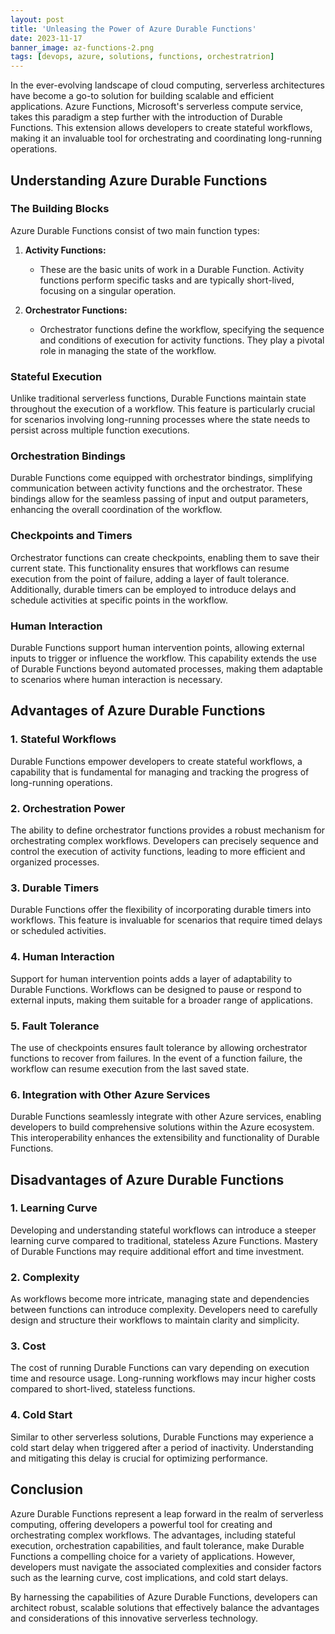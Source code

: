 ```yaml
---
layout: post
title: 'Unleasing the Power of Azure Durable Functions'
date: 2023-11-17
banner_image: az-functions-2.png
tags: [devops, azure, solutions, functions, orchestratrion]
---
```



In the ever-evolving landscape of cloud computing, serverless architectures have become a go-to solution for building scalable and efficient applications. Azure Functions, Microsoft's serverless compute service, takes this paradigm a step further with the introduction of Durable Functions. This extension allows developers to create stateful workflows, making it an invaluable tool for orchestrating and coordinating long-running operations.
<!--more-->

## Understanding Azure Durable Functions

### The Building Blocks

Azure Durable Functions consist of two main function types:

1. **Activity Functions:**
   - These are the basic units of work in a Durable Function. Activity functions perform specific tasks and are typically short-lived, focusing on a singular operation.

2. **Orchestrator Functions:**
   - Orchestrator functions define the workflow, specifying the sequence and conditions of execution for activity functions. They play a pivotal role in managing the state of the workflow.

### Stateful Execution

Unlike traditional serverless functions, Durable Functions maintain state throughout the execution of a workflow. This feature is particularly crucial for scenarios involving long-running processes where the state needs to persist across multiple function executions.

### Orchestration Bindings

Durable Functions come equipped with orchestrator bindings, simplifying communication between activity functions and the orchestrator. These bindings allow for the seamless passing of input and output parameters, enhancing the overall coordination of the workflow.

### Checkpoints and Timers

Orchestrator functions can create checkpoints, enabling them to save their current state. This functionality ensures that workflows can resume execution from the point of failure, adding a layer of fault tolerance. Additionally, durable timers can be employed to introduce delays and schedule activities at specific points in the workflow.

### Human Interaction

Durable Functions support human intervention points, allowing external inputs to trigger or influence the workflow. This capability extends the use of Durable Functions beyond automated processes, making them adaptable to scenarios where human interaction is necessary.

## Advantages of Azure Durable Functions

### 1. Stateful Workflows

Durable Functions empower developers to create stateful workflows, a capability that is fundamental for managing and tracking the progress of long-running operations.

### 2. Orchestration Power

The ability to define orchestrator functions provides a robust mechanism for orchestrating complex workflows. Developers can precisely sequence and control the execution of activity functions, leading to more efficient and organized processes.

### 3. Durable Timers

Durable Functions offer the flexibility of incorporating durable timers into workflows. This feature is invaluable for scenarios that require timed delays or scheduled activities.

### 4. Human Interaction

Support for human intervention points adds a layer of adaptability to Durable Functions. Workflows can be designed to pause or respond to external inputs, making them suitable for a broader range of applications.

### 5. Fault Tolerance

The use of checkpoints ensures fault tolerance by allowing orchestrator functions to recover from failures. In the event of a function failure, the workflow can resume execution from the last saved state.

### 6. Integration with Other Azure Services

Durable Functions seamlessly integrate with other Azure services, enabling developers to build comprehensive solutions within the Azure ecosystem. This interoperability enhances the extensibility and functionality of Durable Functions.

## Disadvantages of Azure Durable Functions

### 1. Learning Curve

Developing and understanding stateful workflows can introduce a steeper learning curve compared to traditional, stateless Azure Functions. Mastery of Durable Functions may require additional effort and time investment.

### 2. Complexity

As workflows become more intricate, managing state and dependencies between functions can introduce complexity. Developers need to carefully design and structure their workflows to maintain clarity and simplicity.

### 3. Cost

The cost of running Durable Functions can vary depending on execution time and resource usage. Long-running workflows may incur higher costs compared to short-lived, stateless functions.

### 4. Cold Start

Similar to other serverless solutions, Durable Functions may experience a cold start delay when triggered after a period of inactivity. Understanding and mitigating this delay is crucial for optimizing performance.

## Conclusion

Azure Durable Functions represent a leap forward in the realm of serverless computing, offering developers a powerful tool for creating and orchestrating complex workflows. The advantages, including stateful execution, orchestration capabilities, and fault tolerance, make Durable Functions a compelling choice for a variety of applications. However, developers must navigate the associated complexities and consider factors such as the learning curve, cost implications, and cold start delays.

By harnessing the capabilities of Azure Durable Functions, developers can architect robust, scalable solutions that effectively balance the advantages and considerations of this innovative serverless technology.
